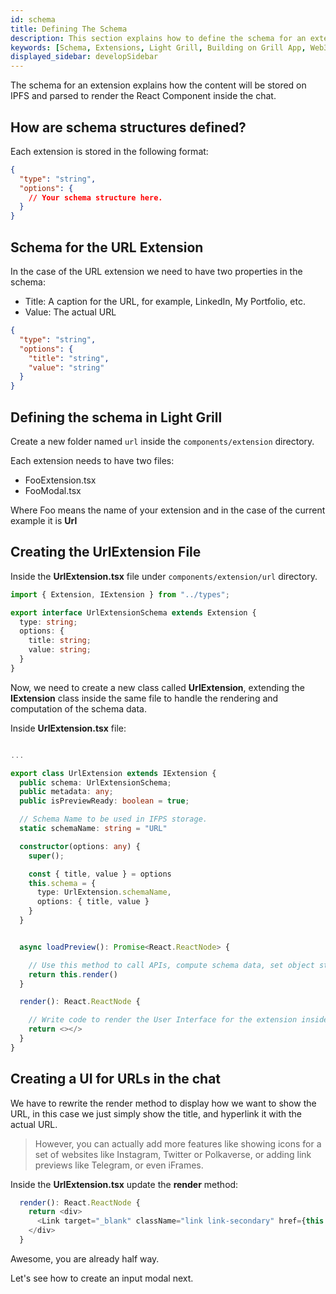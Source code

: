 ```yaml
---
id: schema
title: Defining The Schema
description: This section explains how to define the schema for an extension for the Light Grill app.  
keywords: [Schema, Extensions, Light Grill, Building on Grill App, Web3 Social, Blockchain, Subsocial]
displayed_sidebar: developSidebar
---
```


The schema for an extension explains how the content will be stored on IPFS and parsed to render the React Component inside the chat.

## How are schema structures defined?

Each extension is stored in the following format:

```json
{
  "type": "string",
  "options": {
    // Your schema structure here.
  }
}
```

## Schema for the URL Extension

In the case of the URL extension we need to have two properties in the schema:
- Title: A caption for the URL, for example, LinkedIn, My Portfolio, etc.
- Value: The actual URL

```json
{
  "type": "string",
  "options": {
    "title": "string",
    "value": "string"
  }
}
```

## Defining the schema in Light Grill

Create a new folder named `url` inside the `components/extension` directory.

Each extension needs to have two files:

- FooExtension.tsx
- FooModal.tsx

Where Foo means the name of your extension and in the case of the current example it is **Url**


## Creating the UrlExtension File

Inside the **UrlExtension.tsx** file under `components/extension/url` directory.

```ts
import { Extension, IExtension } from "../types";

export interface UrlExtensionSchema extends Extension {
  type: string;
  options: {
    title: string;
    value: string;
  }
}

```

Now, we need to create a new class called **UrlExtension**, extending the **IExtension** class inside the same file to handle the rendering and computation of the schema data.

Inside **UrlExtension.tsx** file:
```ts

...

export class UrlExtension extends IExtension {
  public schema: UrlExtensionSchema;
  public metadata: any;
  public isPreviewReady: boolean = true;

  // Schema Name to be used in IFPS storage.
  static schemaName: string = "URL"

  constructor(options: any) {
    super();

    const { title, value } = options
    this.schema = {
      type: UrlExtension.schemaName,
      options: { title, value }
    }
  }


  async loadPreview(): Promise<React.ReactNode> {

    // Use this method to call APIs, compute schema data, set object state, etc.
    return this.render()
  }

  render(): React.ReactNode {

    // Write code to render the User Interface for the extension inside chat component.
    return <></>
  }
}

```

## Creating a UI for URLs in the chat

We have to rewrite the render method to display how we want to show the URL, in this case we just simply show the title, and hyperlink it with the actual URL.

> However, you can actually add more features like showing icons for a set of websites like Instagram, Twitter or Polkaverse, or adding link previews like Telegram, or even iFrames.

Inside the **UrlExtension.tsx** update the **render** method:

```ts
  render(): React.ReactNode {
    return <div>
      <Link target="_blank" className="link link-secondary" href={this.schema.options.value}>{this.schema.options.title}</Link>
    </div>
  }
```

Awesome, you are already half way. 

Let's see how to create an input modal next.

